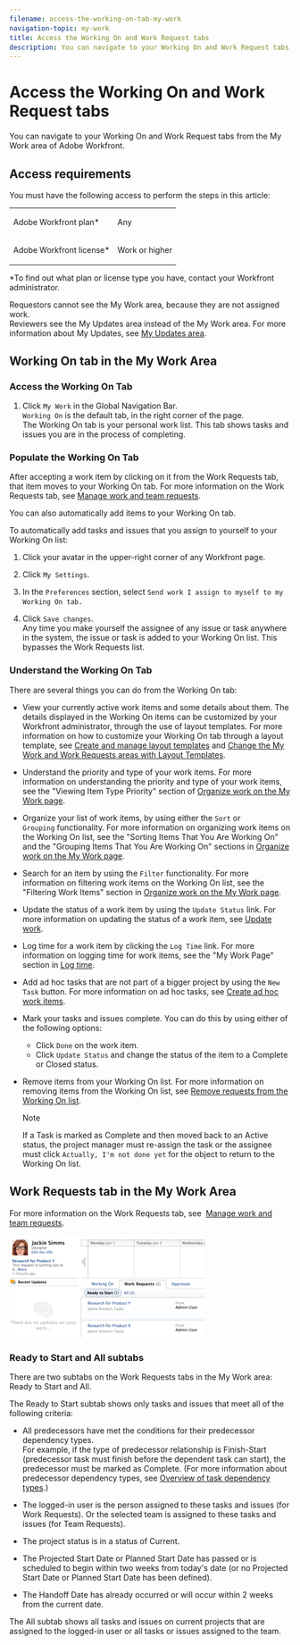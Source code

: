 ```yaml
---
filename: access-the-working-on-tab-my-work
navigation-topic: my-work
title: Access the Working On and Work Request tabs
description: You can navigate to your Working On and Work Request tabs from the My Work area of Adobe Workfront.
---
```


# Access the Working On and Work Request tabs

You can navigate to your Working On and Work Request tabs from the My Work area of Adobe Workfront.

## Access requirements

You must have the following access to perform the steps in this article:

<table cellspacing="0"> 
 <col> 
 </col> 
 <col> 
 </col> 
 <tbody> 
  <tr> 
   <td role="rowheader">Adobe Workfront plan*</td> 
   <td> <p>Any</p> </td> 
  </tr> 
  <tr> 
   <td role="rowheader">Adobe Workfront license*</td> 
   <td> <p>Work or higher</p> </td> 
  </tr> 
 </tbody> 
</table>

&#42;To find out what plan or license type you have, contact your Workfront administrator.

Requestors cannot see the My Work area, because they are not&nbsp;assigned work.  
Reviewers see the My Updates area&nbsp;instead of the My Work area.&nbsp;For more information about My Updates, see [My Updates area](../../../workfront-basics/using-home/my-work/my-updates-area-my-work.md).

## Working On tab in the My Work Area

### Access the Working On Tab

1. Click `My Work` in the Global Navigation Bar.  
   `Working On` is the default tab, in the right corner of the page.   
   The Working On tab is your personal work list. This tab shows tasks and issues you are in the process of completing. &nbsp;

### Populate the Working On Tab

After accepting a work item by clicking on it from the Work Requests tab, that item moves to your Working On tab. For more information on the Work Requests tab, see [Manage work and team requests](../../../people-teams-and-groups/work-with-team-requests/manage-work-and-team-requests.md).

You can also automatically add items to your Working On tab.

To automatically add tasks and issues that you assign to yourself to your Working On list:

1. Click your avatar in the upper-right corner of any Workfront page.
1. Click `My Settings`.
1. In the `Preferences` section, select `Send work I assign to myself to my Working On tab.`

1. Click `Save changes`.  
   Any time you make yourself the assignee of any issue or task anywhere in the system, the issue or task is added to your Working On list. This bypasses the Work Requests list. &nbsp;&nbsp;

### Understand the Working On Tab

There are several things you can do from the Working On tab:

* View&nbsp;your currently active work items and some details&nbsp;about them.&nbsp;The details displayed in the Working On items can be customized by your Workfront administrator, through the use of layout templates. For more information on how to customize your Working On tab through a layout template, see [Create and manage layout templates](../../../administration-and-setup/customize-workfront/use-layout-templates/create-and-manage-layout-templates.md) and [Change the My Work and Work Requests areas with Layout Templates](../../../workfront-basics/manage-your-account-and-profile/configuring-your-user-profile/change-my-work-layout-templates.md).

* Understand the priority and type of your work items. For more information on understanding the priority and type of your work items, see the "Viewing Item Type Priority" section of [Organize work on the My Work page](../../../workfront-basics/using-home/my-work/organize-work-my-work.md).
* Organize your list of work items, by using either the `Sort` or `Grouping`&nbsp;functionality. For more information on organizing work items on the Working On list, see the "Sorting Items That&nbsp;You Are Working On" and the "Grouping Items That You Are Working On" sections in [Organize work on the My Work page](../../../workfront-basics/using-home/my-work/organize-work-my-work.md).

* Search for an item by using the `Filter` functionality. For more information on filtering work items on the Working On list, see the "Filtering Work Items" section in [Organize work on the My Work page](../../../workfront-basics/using-home/my-work/organize-work-my-work.md).

* Update the status of a work item by using the `Update Status` link. For more information on updating the status of a work item, see [Update work](../../../workfront-basics/updating-work-items-and-viewing-updates/update-work.md).

* Log time for a work item by clicking the `Log Time` link. For more information on logging time for work items, see the "My Work Page" section in [Log time](../../../timesheets/create-and-manage-timesheets/log-time.md).

* Add ad hoc tasks that are not part of a bigger project by using the `New Task` button. For more information on ad hoc tasks, see [Create ad hoc work items](../../../workfront-basics/using-home/my-work/create-ad-hoc-work-items-my-work.md).

* Mark your tasks and issues complete. You can do this&nbsp;by using either of the following options:

  * Click `Done` on the work item.
  * Click `Update Status` and change the status of the item to a Complete or Closed status. &nbsp;

* Remove items from your Working On list. For more information on removing items from the Working On list, see [Remove requests from the Working On list](../../../workfront-basics/using-home/my-work/remove-requests-my-work.md).

  >[!NOTE]
  >
  >If a Task is marked as Complete and then moved back to an Active status, the project manager must re-assign the task or the assignee must click `Actually, I'm not done yet` for the object to return to the Working On list.

## Work Requests tab in the My Work Area

For more information on the Work Requests tab, see&nbsp; [Manage work and team requests](../../../people-teams-and-groups/work-with-team-requests/manage-work-and-team-requests.md).&nbsp;&nbsp;

![work_requests.png](assets/work-requests-350x183.png)

### Ready to Start and All subtabs

There are two subtabs&nbsp;on the Work Requests tabs in the My Work area: Ready to Start&nbsp;and All.

The Ready to Start&nbsp;subtab&nbsp;shows only tasks and issues that meet all of the following criteria:

* All predecessors have met the&nbsp;conditions for their&nbsp;predecessor dependency types.  
  For example, if the type of predecessor relationship is&nbsp;Finish-Start (predecessor task must finish before the dependent task can start), the predecessor must be&nbsp;marked as Complete. (For more information about predecessor dependency types, see [Overview of task dependency types](../../../manage-work/tasks/use-prdcssrs/task-dependency-types.md).)

* The logged-in user&nbsp;is the person assigned to these tasks and issues (for Work Requests). Or the selected team is assigned to these tasks and issues (for Team Requests).
* The project status is in a status of Current.
* The Projected Start Date or Planned Start Date has passed or is scheduled to begin within two weeks from today's date (or no Projected Start Date or Planned Start Date&nbsp;has been defined).
* The&nbsp;Handoff Date has already occurred or will occur within 2 weeks from the current date.

The&nbsp;All&nbsp;subtab&nbsp;shows all tasks and issues on current projects that are assigned to the logged-in user or all tasks or issues assigned to the team.
